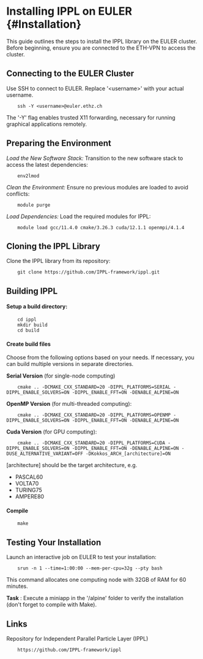 # Installing IPPL on EULER {#Installation}

This guide outlines the steps to install the IPPL library on the EULER cluster. Before beginning, ensure you are connected to the ETH-VPN to access the cluster. 

## Connecting to the EULER Cluster 
 
Use SSH to connect to EULER. Replace '\<username\>' with your actual username. 

        ssh -Y <username>@euler.ethz.ch

The '-Y' flag enables trusted X11 forwarding, necessary for running graphical applications remotely. 

## Preparing the Environment 

_Load the New Software Stack:_ Transition to the new software stack to access the latest dependencies: 

        env2lmod

_Clean the Environment:_ Ensure no previous modules are loaded to avoid conflicts:
    
        module purge

_Load Dependencies:_ Load the required modules for IPPL:
    
        module load gcc/11.4.0 cmake/3.26.3 cuda/12.1.1 openmpi/4.1.4 

## Cloning the IPPL Library

Clone the IPPL library from its repository:

        git clone https://github.com/IPPL-framework/ippl.git

## Building IPPL

#### Setup a build directory:

        cd ippl
        mkdir build
        cd build

#### Create build files

Choose from the following options based on your needs. If necessary, you can build multiple versions in separate directories.

**Serial Version** (for single-node computing)
        
        cmake .. -DCMAKE_CXX_STANDARD=20 -DIPPL_PLATFORMS=SERIAL -DIPPL_ENABLE_SOLVERS=ON -DIPPL_ENABLE_FFT=ON -DENABLE_ALPINE=ON

**OpenMP Version** (for multi-threaded computing):
        
        cmake .. -DCMAKE_CXX_STANDARD=20 -DIPPL_PLATFORMS=OPENMP -DIPPL_ENABLE_SOLVERS=ON -DIPPL_ENABLE_FFT=ON -DENABLE_ALPINE=ON

**Cuda Version** (for GPU computing):
        
        cmake .. -DCMAKE_CXX_STANDARD=20 -DIPPL_PLATFORMS=CUDA -DIPPL_ENABLE_SOLVERS=ON -DIPPL_ENABLE_FFT=ON -DENABLE_ALPINE=ON -DUSE_ALTERNATIVE_VARIANT=OFF -DKokkos_ARCH_[architecture]=ON

[architecture] should be the target architecture, e.g.

- PASCAL60
- VOLTA70
- TURING75
- AMPERE80


#### Compile
        
        make

## Testing Your Installation

Launch an interactive job on EULER to test your installation:

        srun -n 1 --time=1:00:00 --mem-per-cpu=32g --pty bash

This command allocates one computing node with 32GB of RAM for 60 minutes.

**Task** : Execute a miniapp in the '/alpine' folder to verify the installation (don't forget to compile with Make).


## Links

Repository for Independent Parallel Particle Layer (IPPL)
        
        https://github.com/IPPL-framework/ippl
